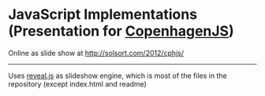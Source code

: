 # JavaScript Implementations (Presentation for [CopenhagenJS](http://copenhagenjs.dk))

Online as slide show at http://solsort.com/2012/cphjs/


----

Uses [reveal.js](https://github.com/hakimel/reveal.js/) as slideshow engine, which is most of the files in the repository (except index.html and readme)

